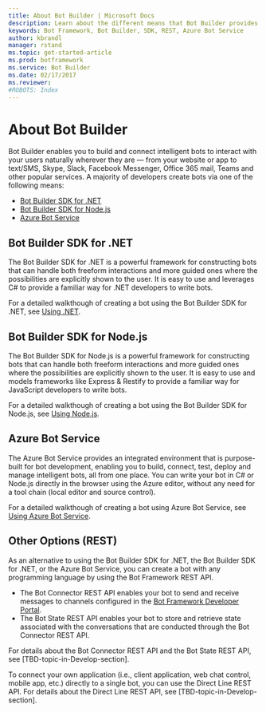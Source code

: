 ```yaml
---
title: About Bot Builder | Microsoft Docs
description: Learn about the different means that Bot Builder provides for building a bot using the Bot Framework.
keywords: Bot Framework, Bot Builder, SDK, REST, Azure Bot Service
author: kbrandl
manager: rstand
ms.topic: get-started-article
ms.prod: botframework
ms.service: Bot Builder
ms.date: 02/17/2017
ms.reviewer:
#ROBOTS: Index
---
```


# About Bot Builder

Bot Builder enables you to build and connect intelligent bots to interact with your users naturally wherever they are — from your website or app to text/SMS, Skype, Slack, Facebook Messenger, Office 365 mail, Teams and other popular services. 
A majority of developers create bots via one of the following means:

- [Bot Builder SDK for .NET](#dotnet) 
- [Bot Builder SDK for Node.js](#node)
- [Azure Bot Service](#azure)

## <a id="dotnet"></a>Bot Builder SDK for .NET
The Bot Builder SDK for .NET is a powerful framework for constructing bots that can handle both freeform interactions and more guided ones where the possibilities are explicitly shown to the user. It is easy to use and leverages C# to provide a familiar way for .NET developers to write bots. 

For a detailed walkthough of creating a bot using the Bot Builder SDK for .NET, see <a href="bot-framework-dotnet-getstarted.md">Using .NET</a>.

## <a id="node"></a>Bot Builder SDK for Node.js
The Bot Builder SDK for Node.js is a powerful framework for constructing bots that can handle both freeform interactions and more guided ones where the possibilities are explicitly shown to the user. It is easy to use and models frameworks like Express & Restify to provide a familiar way for JavaScript developers to write bots. 

For a detailed walkthough of creating a bot using the Bot Builder SDK for Node.js, see <a href="bot-framework-nodejs-getstarted.md">Using Node.js</a>.

## <a id="azure"></a>Azure Bot Service
The Azure Bot Service provides an integrated environment that is purpose-built for bot development, 
enabling you to build, connect, test, deploy and manage intelligent bots, all from one place. 
You can write your bot in C# or Node.js directly in the browser using the Azure editor, without any need for a tool chain (local editor and source control). 

For a detailed walkthough of creating a bot using Azure Bot Service, see <a href="bot-framework-azure-getstarted.md">Using Azure Bot Service</a>.

## Other Options (REST)
As an alternative to using the Bot Builder SDK for .NET, the Bot Builder SDK for .NET, or the Azure Bot Service, 
you can create a bot with any programming language by using the Bot Framework REST API.
- The Bot Connector REST API enables your bot to send and receive messages to channels configured in the [Bot Framework Developer Portal](https://dev.botframework.com/). 
- The Bot State REST API enables your bot to store and retrieve state associated with the conversations that are conducted through the Bot Connector REST API. 

For details about the Bot Connector REST API and the Bot State REST API, see [TBD-topic-in-Develop-section].

To connect your own application (i.e., client application, web chat control, mobile app, etc.) directly to a single bot, 
you can use the Direct Line REST API. 
For details about the Direct Line REST API, see [TBD-topic-in-Develop-section].